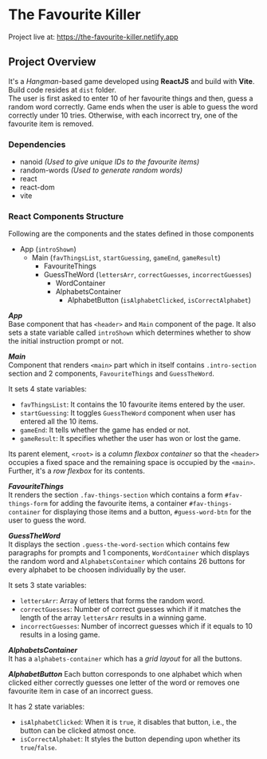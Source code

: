 # The Favourite Killer

Project live at: https://the-favourite-killer.netlify.app


## Project Overview

It's a _Hangman_-based game developed using **ReactJS** and build with **Vite**. Build code resides at `dist` folder.  
The user is first asked to enter 10 of her favourite things and then, guess a random word correctly. Game ends when the user is able to guess the word correctly under 10 tries. Otherwise, with each incorrect try, one of the favourite item is removed.

### Dependencies

- nanoid *(Used to give unique IDs to the favourite items)*
- random-words *(Used to generate random words)*
- react
- react-dom
- vite

### React Components Structure

Following are the components and the states defined in those components

- App (`introShown`)
  - Main (`favThingsList`, `startGuessing`, `gameEnd`, `gameResult`)
    - FavouriteThings
    - GuessTheWord (`lettersArr`, `correctGuesses`, `incorrectGuesses`)
      - WordContainer
      - AlphabetsContainer
        - AlphabetButton (`isAlphabetClicked`, `isCorrectAlphabet`)  
       
  
***App***  
Base component that has `<header>` and `Main` component of the page.
It also sets a state variable called `introShown` which determines whether to show the initial instruction prompt or not.

***Main***  
Component that renders `<main>` part which in itself contains `.intro-section` section and 2 components, `FavouriteThings` and `GuessTheWord`.  

It sets 4 state variables:
  - `favThingsList`: It contains the 10 favourite items entered by the user.
  - `startGuessing`: It toggles `GuessTheWord` component when user has entered all the 10 items.
  - `gameEnd`: It tells whether the game has ended or not.
  - `gameResult`: It specifies whether the user has won or lost the game.

Its parent element, `<root>` is a *column flexbox container* so that the `<header>` occupies a fixed space and the remaining space is occupied by the `<main>`. Further, it's a *row flexbox* for its contents.

***FavouriteThings***  
It renders the section `.fav-things-section` which contains a form `#fav-things-form` for adding the favourite items, a container `#fav-things-container` for displaying those items and a button, `#guess-word-btn` for the user to guess the word.

***GuessTheWord***  
It displays the section `.guess-the-word-section` which contains few paragraphs for prompts and 1 components, `WordContainer` which displays the random word and `AlphabetsContainer` which contains 26 buttons for every alphabet to be choosen individually by the user.

It sets 3 state variables:  
  - `lettersArr`: Array of letters that forms the random word.
  - `correctGuesses`: Number of correct guesses which if it matches the length of the array `lettersArr` results in a winning game.
  - `incorrectGuesses`: Number of incorrect guesses which if it equals to 10 results in a losing game.

***AlphabetsContainer***  
It has a `alphabets-container` which has a *grid layout* for all the buttons.

***AlphabetButton***
Each button corresponds to one alphabet which when clicked either correctly guesses one letter of the word or removes one favourite item in case of an incorrect guess.

It has 2 state variables:  
  - `isAlphabetClicked`: When it is `true`, it disables that button, i.e., the button can be clicked atmost once.
  - `isCorrectAlphabet`: It styles the button depending upon whether its `true`/`false`.
